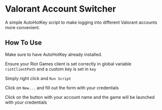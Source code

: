# Valorant Account Switcher

A simple AutoHotKey script to make logging into different Valorant accounts more convenient.

## How To Use

Make sure to have AutoHotKey already installed.

Ensure your Riot Games client is set correctly in global variable `riotClientPath` and a custom key is set in `key`

Simply right click and `Run Script`

Click on `New...` and fill out the form with your credentials

Click on the button with your account name and the game will be launched with your credentials  
